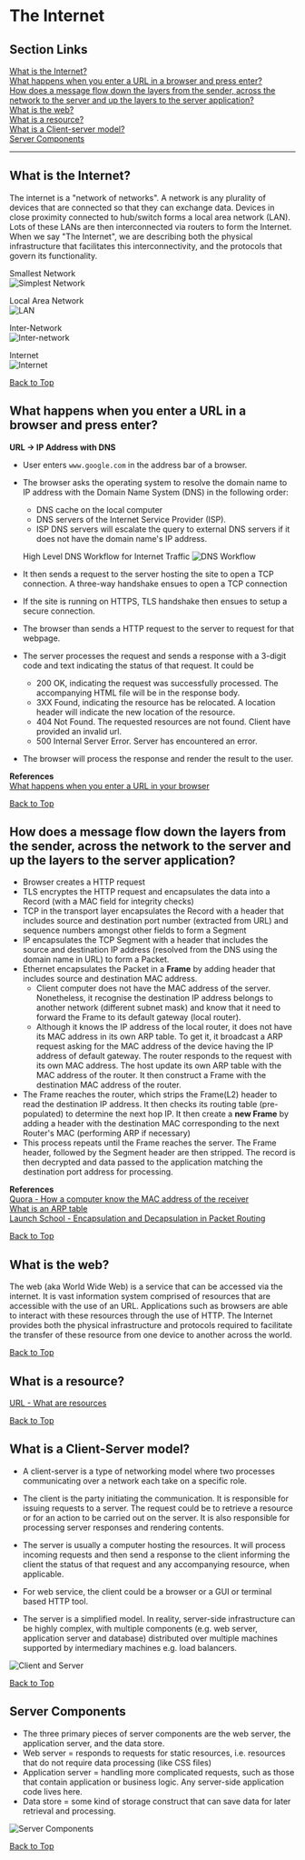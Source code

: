 # The Internet
## Section Links

[What is the Internet?](#what-is-the-internet)\
[What happens when you enter a URL in a browser and press enter?](#what-happens-when-you-enter-a-url-in-a-browser-and-press-enter)\
[How does a message flow down the layers from the sender, across the network to the server and up the layers to the server application?](#how-does-a-message-flow-down-the-layers-from-the-sender-across-the-network-to-the-server-and-up-the-layers-to-the-server-application)\
[What is the web?](#what-is-the-web)\
[What is a resource?](#what-is-a-resource)\
[What is a Client-server model?](#what-is-a-client-server-model)\
[Server Components](#server-components)

---

## What is the Internet?
The internet is a "network of networks". A network is any plurality of
devices that are connected so that they can exchange data. Devices in
close proximity connected to hub/switch forms a local area network (LAN).
Lots of these LANs are then interconnected via routers to form the 
Internet. When we say "The Internet", we are describing both the physical
infrastructure that facilitates this interconnectivity, and the protocols
that govern its functionality.

Smallest Network\
![Simplest Network](./images/01_simplest_network_model.png)

Local Area Network\
![LAN](./images/02_lan_model.png)

Inter-Network\
![Inter-network](./images/03_inter_network_model.png)

Internet\
![Internet](./images/04_internet_model.png)

[Back to Top](#section-links)


## What happens when you enter a URL in a browser and press enter?

**URL -> IP Address with DNS**
- User enters `www.google.com` in the address bar of a browser.
- The browser asks the operating system to resolve the domain name to IP 
address with the Domain Name System (DNS) in the following order:
  - DNS cache on the local computer
  - DNS servers of the Internet Service Provider (ISP). 
  - ISP DNS servers will escalate the query to external DNS servers if it does not
  have the domain name's IP address.

  High Level DNS Workflow for Internet Traffic
  ![DNS Workflow](images/32_dns_diagram.png)

- It then sends a request to the server hosting the site to open a TCP connection. A three-way handshake ensues to open a TCP connection
- If the site is running on HTTPS, TLS handshake then ensues to setup a secure connection.
- The browser than sends a HTTP request to the server to request for that webpage. 
- The server processes the request and sends a response with a 3-digit code and text indicating the status of that request. It could be
  - 200 OK, indicating the request was successfully processed. The accompanying HTML file will be in the response body.
  - 3XX Found, indicating the resource has be relocated. A location header will indicate the new location of the resource.
  - 404 Not Found. The requested resources are not found. Client have provided an invalid url.
  - 500 Internal Server Error. Server has encountered an error. 
- The browser will process the response and render the result to the user.

**References**\
[What happens when you enter a URL in your browser](https://medium.com/@maneesha.wijesinghe1/what-happens-when-you-type-an-url-in-the-browser-and-press-enter-bb0aa2449c1a)

[Back to Top](#section-links)


## How does a message flow down the layers from the sender, across the network to the server and up the layers to the server application?
- Browser creates a HTTP request
- TLS encryptes the HTTP request and encapsulates the data into a Record (with a MAC field for integrity checks)
- TCP in the transport layer encapsulates the Record with a header that includes source and destination port number (extracted from URL) and sequence numbers amongst other fields to form a Segment
- IP encapsulates the TCP Segment with a header that includes the source and destination IP address (resolved from the DNS using the domain name in URL) to form a Packet. 
- Ethernet encapsulates the Packet in a **Frame** by adding header that includes source and destination MAC address.
  - Client computer does not have the MAC address of the server. Nonetheless, it recognise the destination IP address belongs to another network (different subnet mask) and know that it need to forward the Frame to its default gateway (local router). 
  - Although it knows the IP address of the local router, it does not have its MAC address in its own ARP table. To get it, it broadcast a ARP request asking for the MAC address of the device having the IP address of default gateway. The router responds to the request with its own MAC address. The host update its own ARP table with the MAC address of the router. It then construct a Frame with the destination MAC address of the router. 
- The Frame reaches the router, which strips the Frame(L2) header to read the destination IP address. It then checks its routing table (pre-populated) to determine the next hop IP. It then create a **new Frame** by adding a header with the destination MAC corresponding to the next Router's MAC (performing ARP if necessary)
- This process repeats until the Frame reaches the server. The Frame header, followed by the Segment header are then stripped. The record is then decrypted and data passed to the application matching the destination port address for processing. 

**References**\
[Quora - How a computer know the MAC address of the receiver](https://www.quora.com/How-does-a-computer-know-the-MAC-address-of-its-receiver)\
[What is an ARP table](https://www.auvik.com/franklyit/blog/what-is-an-arp-table/)\
[Launch School - Encapsulation and Decapsulation in Packet Routing](https://launchschool.com/posts/b8c4153b)

[Back to Top](#section-links)


## What is the web?

The web (aka World Wide Web) is a service that can be accessed via the internet.
It is vast information system comprised of resources that are accessible with
the use of an URL. Applications such as browsers are able to interact with
these resources through the use of HTTP. The Internet provides both the physical
infrastructure and protocols required to facilitate the transfer of these resource
from one device to another across the world.

[Back to Top](#section-links)


## What is a resource?
[URL - What are resources](12_urls.md#what-are-resources)

[Back to Top](#section-links)


## What is a Client-Server model?
- A client-server is a type of networking model where two processes
communicating over a network each take on a specific role.
- The client is the party initiating the communication. It is responsible
for issuing requests to a server. The request could be to retrieve a resource
or for an action to be carried out on the server. It is also responsible for
processing server responses and rendering contents.

- The server is usually a computer hosting the resources. It will process 
incoming requests and then send a response to the client informing the client
the status of that request and any accompanying resource, when applicable.
- For web service, the client could be a browser or a GUI or terminal based
HTTP tool.
- The server is a simplified model. In reality, server-side infrastructure
can be highly complex, with multiple components (e.g. web server, application
server and database) distributed over multiple machines supported by 
intermediary machines e.g. load balancers.

![Client and Server](images/33a_client_server.png)

[Back to Top](#section-links)


## Server Components
- The three primary pieces of server components are the web server, the
application server, and the data store.
- Web server = responds to requests for static resources, i.e. resources that
do not require data processing (like CSS files)
- Application server = handling more complicated requests, such as those that
contain application or business logic. Any server-side application code lives here.
- Data store = some kind of storage construct that can save data for later
retrieval and processing.

![Server Components](images/33b_server_components.png)

[Back to Top](#section-links)
